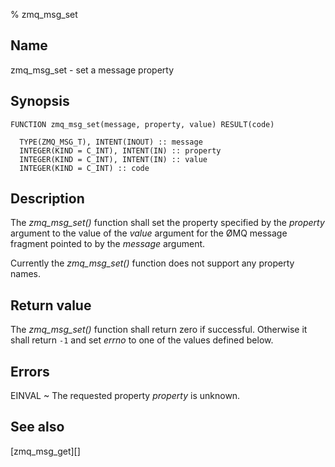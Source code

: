 % zmq_msg_set


Name
----

zmq_msg_set - set a message property


Synopsis
--------

~~~{.synopsis}
FUNCTION zmq_msg_set(message, property, value) RESULT(code)

  TYPE(ZMQ_MSG_T), INTENT(INOUT) :: message
  INTEGER(KIND = C_INT), INTENT(IN) :: property
  INTEGER(KIND = C_INT), INTENT(IN) :: value
  INTEGER(KIND = C_INT) :: code
~~~


Description
-----------

The *zmq_msg_set()* function shall set the property specified by the
_property_ argument to the value of the _value_ argument for the ØMQ
message fragment pointed to by the _message_ argument.

Currently the *zmq_msg_set()* function does not support any property names.


Return value
------------

The *zmq_msg_set()* function shall return zero if successful. Otherwise it
shall return `-1` and set _errno_ to one of the values defined below.


Errors
------

EINVAL
  ~ The requested property _property_ is unknown.


See also
--------

[zmq_msg_get][]

